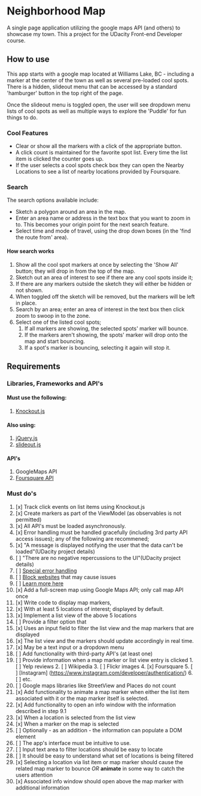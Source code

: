 # Neighborhood Map
A single page application utilizing the google maps API (and others) to showcase my town.  This a project for the UDacity Front-end Developer course.

## How to use
This app starts with a google map located at Williams Lake, BC - including a marker at the center of the town as well as several pre-loaded cool spots.  
There is a hidden, slideout menu that can be accessed by a standard 'hamburger' button in the top right of the page.  

Once the slideout menu is toggled open, the user will see dropdown menu lists of cool spots as well as multiple ways to explore the 'Puddle' 
for fun things to do.  


### Cool Features
* Clear or show all the markers with a click of the appropriate button.
* A click count is maintained for the favorite spot list.  Every time the list item is clicked the counter goes up.
* If the user selects a cool spots check box they can open the Nearby Locations to see a list of nearby locations provided by Foursquare.
### Search
The search options available include:  
* Sketch a polygon around an area in the map.
* Enter an area name or address in the text box that you want to zoom in to.  This becomes your origin point for the next search feature.
* Select time and mode of travel, using the drop down boxes (in the 'find the route from' area).

#### How search works
1. Show all the cool spot markers at once by selecting the 'Show All' button; they will drop in from the top of the map.  
2. Sketch out an area of interest to see if there are any cool spots inside it;
  1. If there are any markers outside the sketch they will either be hidden or not shown.
  2. When toggled off the sketch will be removed, but the markers will be left in place.
3. Search by an area; enter an area of interest in the text box then click zoom to swoop in to the zone.
4. Select one of the listed cool spots;
    1. If all markers are showing, the selected spots' marker will bounce.
    2. If the markers aren't showing, the spots' marker will drop onto the map and start bouncing.
    3. If a spot's marker is bouncing, selecting it again will stop it.

## Requirements

### Libraries, Frameworks and API's
#### Must use the following:
1. [Knockout.js](http://knockoutjs.com/)

#### Also using:
1. [jQuery.js](https://jquery.com/)
2. [slideout.js](https://github.com/Mango/slideout)

#### API's
1. GoogleMaps API
2. [Foursquare API](https://developer.foursquare.com/start)


### Must do's
1. [x] Track click events on list items using Knockout.js
2. [x] Create markers as part of the ViewModel (as observables is not permitted)
3. [x] All API's must be loaded asynchronously.
4. [x] Error handling must be handled gracefully (including 3rd party API access issues); any of the following are recommened;
  1. [x] "A message is displayed notifying the user that the data can't be loaded"(UDacity project details)  
  2. [ ] "There are no negative repercussions to the UI"(UDacity project details)
  3. [ ] [Special error handling](http://api.jquery.com/jquery.ajax/#jqXHR)
  4. [ ] [Block websites](http://www.digitaltrends.com/computing/how-to-block-a-website/) that may cause issues
  5. [ ] [Learn more here](http://ruben.verborgh.org/blog/2012/12/31/asynchronous-error-handling-in-javascript/)
5. [x] Add a full-screen map using Google Maps API; only call map API once
6. [x] Write code to display map markers,
  1. [x] With at least 5 locations of interest; displayed by default.
7. [x] Implement a list view of the above 5 locations  
8. [ ] Provide a filter option that
  1. [x] Uses an input field to filter the list view and the map markers that are displayed
  2. [x] The list view and the markers should update accordingly in real time.
  3. [x] May be a text input or a dropdown menu
9. [ ] Add functionality with third-party API's (at least one)
  1. [ ] Provide information when a map marker or list view entry is clicked
    1. [ ] Yelp reviews
    2. [ ] Wikipedia
    3. [ ] Flickr images
    4. [x] Foursquare
    5. [ ] [Instagram] (https://www.instagram.com/developer/authentication/)
    6. [ ] etc.
  2. [ ] Google maps libraries like StreetView and Places do not count
10. [x] Add functionality to animate a map marker when either the list item associated with it or the map marker itself is selected.
11. [x] Add functionality to open an info window with the information described in step 9.1
  1. [x] When a location is selected from the list view
  2. [x] When a marker on the map is selected
  3. [ ] Optionally - as an addition - the information can populate a DOM element
12. [ ] The app's interface must be intuitive to use.
  1. [ ] Input text area to filter locations should be easy to locate
  2. [ ] It should be easy to understand what set of locations is being filtered
  3. [x] Selecting a location via list item or map marker should cause the related map marker to bounce *OR* **animate** in some way to catch the users attention
  4. [x] Associated info window should open above the map marker with additional information
